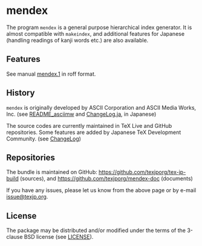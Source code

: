 mendex
======

The program `mendex` is a general purpose hierarchical index generator.
It is almost compatible with `makeindex`, and additional features
for Japanese (handling readings of kanji words etc.) are also available.


## Features

See manual [mendex.1](./mendex.1) in roff format.

## History

`mendex` is originally developed by ASCII Corporation and
ASCII Media Works, Inc.
(see [README_asciimw](./README_asciimw) and [ChangeLog.ja](./ChangeLog.ja),
in Japanese)

The source codes are currently maintained in TeX Live and GitHub repositories.
Some features are added by Japanese TeX Development Community.
(see [ChangeLog](./ChangeLog))

## Repositories

The bundle is maintained on GitHub:
https://github.com/texjporg/tex-jp-build  (sources), and
https://github.com/texjporg/mendex-doc  (documents)

If you have any issues, please let us know from the above page or
by e-mail <issue@texjp.org>.

## License

The package may be distributed and/or modified under the terms of
the 3-clause BSD license (see [LICENSE](./LICENSE])).

